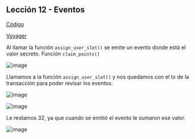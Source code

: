 ## Lección 12 - Eventos

[Código](https://github.com/starknet-edu/starknet-cairo-101/blob/main/contracts/ex12.cairo)

[Voyager](https://goerli.voyager.online/contract/0x24d15e02ddaa19d7ecd77204d35ed9bfff00a0cabc62eb3da5ba7680e44baf9)

Al llamar la función `assign_user_slot()` se emite un evento donde está el valor secreto.
Función `claim_points()`

![image](ejercicio12-0.png "ejercicio12-0")

Llamamos a la función `assign_user_slot()` y nos quedamos con el tx de la transacción para poder revisar los eventos.

![image](ejercicio12-3.png "ejercicio12-3")

![image](ejercicio12-1.png "ejercicio12-1")

Le restamos 32, ya que cuando se emitió el evento le sumaron ese valor.

![image](ejercicio12-2.png "ejercicio12-2")
